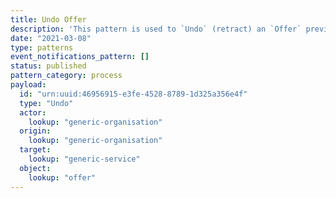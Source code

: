 ```yaml
---
title: Undo Offer
description: 'This pattern is used to `Undo` (retract) an `Offer` previously made.'
date: "2021-03-08"
type: patterns
event_notifications_pattern: []
status: published
pattern_category: process
payload:
  id: "urn:uuid:46956915-e3fe-4528-8789-1d325a356e4f"
  type: "Undo"
  actor:
    lookup: "generic-organisation"
  origin:
    lookup: "generic-organisation"
  target:
    lookup: "generic-service"
  object:
    lookup: "offer"
---
```


